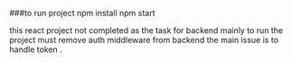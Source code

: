 
###to run project 
npm install
npm start 

this react project not completed as the task for backend mainly to run the project must remove auth middleware from backend the main issue is to handle token .
